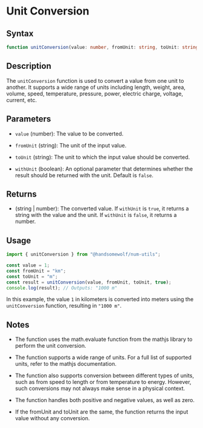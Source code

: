 # Unit Conversion

## Syntax

```ts
function unitConversion(value: number, fromUnit: string, toUnit: string, withUnit?: boolean): string | number;
```

## Description

The `unitConversion` function is used to convert a value from one unit to another. It supports a wide range of units including length, weight, area, volume, speed, temperature, pressure, power, electric charge, voltage, current, etc.

## Parameters

- `value` (number): The value to be converted.

- `fromUnit` (string): The unit of the input value.

- `toUnit` (string): The unit to which the input value should be converted.

- `withUnit` (boolean): An optional parameter that determines whether the result should be returned with the unit. Default is `false`.

## Returns

- (string | number): The converted value. If `withUnit` is `true`, it returns a string with the value and the unit. If `withUnit` is `false`, it returns a number.

## Usage

```ts
import { unitConversion } from "@handsomewolf/num-utils";

const value = 1;
const fromUnit = "km";
const toUnit = "m";
const result = unitConversion(value, fromUnit, toUnit, true);
console.log(result); // Outputs: "1000 m"
```

In this example, the value `1` in kilometers is converted into meters using the `unitConversion` function, resulting in `"1000 m"`.

## Notes

- The function uses the math.evaluate function from the mathjs library to perform the unit conversion.

- The function supports a wide range of units. For a full list of supported units, refer to the mathjs documentation.

- The function also supports conversion between different types of units, such as from speed to length or from temperature to energy. However, such conversions may not always make sense in a physical context.

- The function handles both positive and negative values, as well as zero.

- If the fromUnit and toUnit are the same, the function returns the input value without any conversion.
